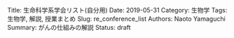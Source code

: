 Title: 生命科学系学会リスト(自分用)
Date: 2019-05-31
Category: 生物学
Tags: 生物学, 解説, 授業まとめ
Slug: re_conference_list
Authors: Naoto Yamaguchi
Summary: がんの仕組みの解説
Status: draft